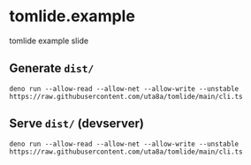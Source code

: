 # tomlide.example

tomlide example slide

## Generate `dist/`

```none
deno run --allow-read --allow-net --allow-write --unstable https://raw.githubusercontent.com/uta8a/tomlide/main/cli.ts
```

## Serve `dist/` (devserver)

```none
deno run --allow-read --allow-net --allow-write --unstable https://raw.githubusercontent.com/uta8a/tomlide/main/cli.ts
```
